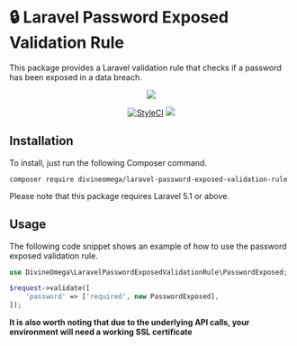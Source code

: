 # 🔒 Laravel Password Exposed Validation Rule

This package provides a Laravel validation rule that checks if a password has been exposed in a data breach.

<p align="center">
    <img src="assets/images/laravel-password-exposed.png">
</p>

<p align="center">
    <a href="https://styleci.io/repos/131214375"><img src="https://styleci.io/repos/131214375/shield?branch=master" alt="StyleCI"></a>
    <img src="https://img.shields.io/packagist/dt/divineomega/laravel-password-exposed-validation-rule.svg"/>
</p>

## Installation

To install, just run the following Composer command.

```
composer require divineomega/laravel-password-exposed-validation-rule
```

Please note that this package requires Laravel 5.1 or above.

## Usage

The following code snippet shows an example of how to use the password exposed validation rule.

```php
use DivineOmega\LaravelPasswordExposedValidationRule\PasswordExposed;

$request->validate([
    'password' => ['required', new PasswordExposed],
]);
```
**It is also worth noting that due to the underlying API calls, your environment will need a working SSL certificate**
